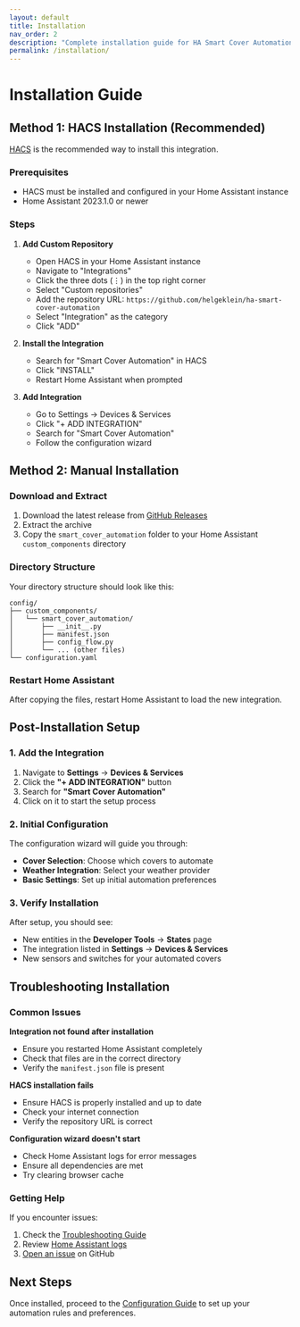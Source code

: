 ```yaml
---
layout: default
title: Installation
nav_order: 2
description: "Complete installation guide for HA Smart Cover Automation via HACS or manual installation."
permalink: /installation/
---
```


# Installation Guide

## Method 1: HACS Installation (Recommended)

[HACS](https://hacs.xyz/) is the recommended way to install this integration.

### Prerequisites
- HACS must be installed and configured in your Home Assistant instance
- Home Assistant 2023.1.0 or newer

### Steps

1. **Add Custom Repository**
   - Open HACS in your Home Assistant instance
   - Navigate to "Integrations"
   - Click the three dots (⋮) in the top right corner
   - Select "Custom repositories"
   - Add the repository URL: `https://github.com/helgeklein/ha-smart-cover-automation`
   - Select "Integration" as the category
   - Click "ADD"

2. **Install the Integration**
   - Search for "Smart Cover Automation" in HACS
   - Click "INSTALL"
   - Restart Home Assistant when prompted

3. **Add Integration**
   - Go to Settings → Devices & Services
   - Click "+ ADD INTEGRATION"
   - Search for "Smart Cover Automation"
   - Follow the configuration wizard

## Method 2: Manual Installation

### Download and Extract

1. Download the latest release from [GitHub Releases](https://github.com/helgeklein/ha-smart-cover-automation/releases)
2. Extract the archive
3. Copy the `smart_cover_automation` folder to your Home Assistant `custom_components` directory

### Directory Structure

Your directory structure should look like this:

```
config/
├── custom_components/
│   └── smart_cover_automation/
│       ├── __init__.py
│       ├── manifest.json
│       ├── config_flow.py
│       └── ... (other files)
└── configuration.yaml
```

### Restart Home Assistant

After copying the files, restart Home Assistant to load the new integration.

## Post-Installation Setup

### 1. Add the Integration

1. Navigate to **Settings** → **Devices & Services**
2. Click the **"+ ADD INTEGRATION"** button
3. Search for **"Smart Cover Automation"**
4. Click on it to start the setup process

### 2. Initial Configuration

The configuration wizard will guide you through:

- **Cover Selection**: Choose which covers to automate
- **Weather Integration**: Select your weather provider
- **Basic Settings**: Set up initial automation preferences

### 3. Verify Installation

After setup, you should see:

- New entities in the **Developer Tools** → **States** page
- The integration listed in **Settings** → **Devices & Services**
- New sensors and switches for your automated covers

## Troubleshooting Installation

### Common Issues

**Integration not found after installation**
- Ensure you restarted Home Assistant completely
- Check that files are in the correct directory
- Verify the `manifest.json` file is present

**HACS installation fails**
- Ensure HACS is properly installed and up to date
- Check your internet connection
- Verify the repository URL is correct

**Configuration wizard doesn't start**
- Check Home Assistant logs for error messages
- Ensure all dependencies are met
- Try clearing browser cache

### Getting Help

If you encounter issues:

1. Check the [Troubleshooting Guide](troubleshooting)
2. Review [Home Assistant logs](https://www.home-assistant.io/integrations/logger/)
3. [Open an issue](https://github.com/helgeklein/ha-smart-cover-automation/issues) on GitHub

## Next Steps

Once installed, proceed to the [Configuration Guide](configuration) to set up your automation rules and preferences.